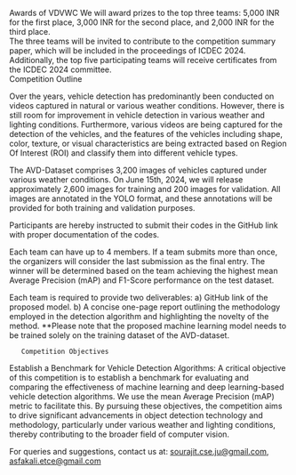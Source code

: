  Awards of VDVWC
 We will award prizes to the top three teams: 5,000 INR for the first place, 3,000 INR for the second place, and 2,000 INR for the third place.  
The three teams will be invited to contribute to the competition summary paper, which will be included in the proceedings of ICDEC 2024. 
Additionally, the top five participating teams will receive certificates from the ICDEC 2024 committee.   
Competition Outline 

Over the years, vehicle detection has predominantly been conducted on videos captured in natural or various weather conditions. However, there is still room for improvement in vehicle detection in various weather and lighting conditions.  Furthermore, various videos are being captured for the detection of the vehicles, and the features of the vehicles including shape, color, texture, or visual characteristics are being extracted based on Region Of Interest (ROI) and classify them into different vehicle types.

 
The AVD-Dataset comprises 3,200 images of vehicles captured under various weather conditions. On June 15th, 2024, we will release approximately 2,600 images for training and 200 images for validation. All images are annotated in the YOLO format, and these annotations will be provided for both training and validation purposes. 

Participants are hereby instructed to submit their codes in the GitHub link with proper documentation of the codes.

Each team can have up to 4 members.  If a team submits more than once, the organizers will consider the last submission as the final entry.
The winner will be determined based on the team achieving the highest mean Average Precision (mAP) and F1-Score performance on the test dataset. 

Each team is required to provide two deliverables: 
      a) GitHub link of the proposed model. 
      b) A concise one-page report outlining the methodology employed in the detection algorithm and highlighting the novelty of the method. 
       **Please note that the proposed machine learning model needs to be trained solely on the training dataset of the AVD-dataset.

       Competition Objectives
Establish a Benchmark for Vehicle Detection Algorithms: A critical objective of this competition is to establish a benchmark for evaluating and comparing the effectiveness of machine learning and deep learning-based vehicle detection algorithms. We use the mean Average Precision (mAP) metric to facilitate this. By pursuing these objectives, the competition aims to drive significant advancements in object detection technology and methodology, particularly under various weather and lighting conditions, thereby contributing to the broader field of computer vision.

   For queries and suggestions, contact us at:  sourajit.cse.ju@gmail.com, asfakali.etce@gmail.com  
